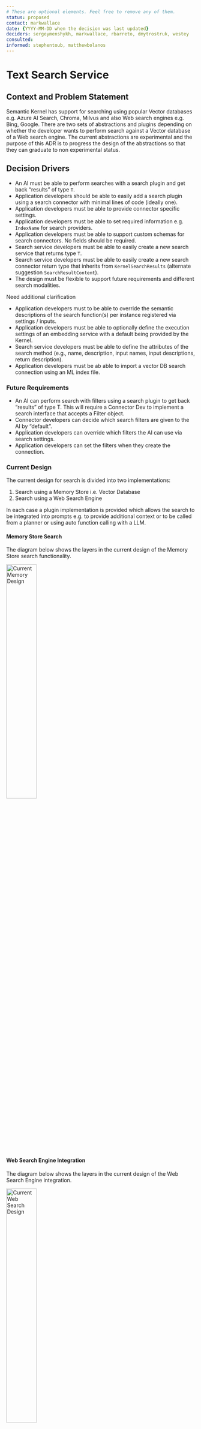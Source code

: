 ```yaml
---
# These are optional elements. Feel free to remove any of them.
status: proposed
contact: markwallace
date: {YYYY-MM-DD when the decision was last updated}
deciders: sergeymenshykh, markwallace, rbarreto, dmytrostruk, westey
consulted: 
informed: stephentoub, matthewbolanos
---
```


# Text Search Service

## Context and Problem Statement

Semantic Kernel has support for searching using popular Vector databases e.g. Azure AI Search, Chroma, Milvus and also Web search engines e.g. Bing, Google.
There are two sets of abstractions and plugins depending on whether the developer wants to perform search against a Vector database of a Web search engine.
The current abstractions are experimental and the purpose of this ADR is to progress the design of the abstractions so that they can graduate to non experimental status.

## Decision Drivers

- An AI must be able to perform searches with a search plugin and get back “results” of type `T`.
- Application developers should be able to easily add a search plugin using a search connector with minimal lines of code (ideally one).
- Application developers must be able to provide connector specific settings.
- Application developers must be able to set required information e.g. `IndexName` for search providers.
- Application developers must be able to support custom schemas for search connectors. No fields should be required.
- Search service developers must be able to easily create a new search service that returns type `T`.
- Search service developers must be able to easily create a new search connector return type that inherits from `KernelSearchResults` (alternate suggestion `SearchResultContent`).
- The design must be flexible to support future requirements and different search modalities.

Need additional clarification

- Application developers must to be able to override the semantic descriptions of the search function(s) per instance registered via settings / inputs.
- Application developers must be able to optionally define the execution settings of an embedding service with a default being provided by the Kernel.
- Search service developers must be able to define the attributes of the search method (e.g., name, description, input names, input descriptions, return description).
- Application developers must be ab able to import a vector DB search connection using an ML index file.

### Future Requirements

- An AI can perform search with filters using a search plugin to get back “results” of type T. This will require a Connector Dev to implement a search interface that accepts a Filter object.
- Connector developers can decide which search filters are given to the AI by “default”.
- Application developers can override which filters the AI can use via search settings.
- Application developers can set the filters when they create the connection.

### Current Design

The current design for search is divided into two implementations:

1. Search using a Memory Store i.e. Vector Database
1. Search using a Web Search Engine

In each case a plugin implementation is provided which allows the search to be integrated into prompts e.g. to provide additional context or to be called from a planner or using auto function calling with a LLM.

#### Memory Store Search

The diagram below shows the layers in the current design of the Memory Store search functionality.

<img src="./diagrams/text-search-service-imemorystore.png" alt="Current Memory Design" width="40%"/>

#### Web Search Engine Integration

The diagram below shows the layers in the current design of the Web Search Engine integration.

<img src="./diagrams/text-search-service-iwebsearchengineconnector.png" alt="Current Web Search Design" width="40%"/>

The Semantic Kernel currently includes experimental support for a `WebSearchEnginePlugin` which can be configured via a `IWebSearchEngineConnector` to integrate with a Web Search Services such as Bing or Google. The search results can be returned as a collection of string values or a collection of `WebPage` instances.

- The `string` values returned from the plugin represent a snippet of the search result in plain text.
- The `WebPage` instances returned from the plugin are a normalized subset of a complete search result. Each `WebPage` incudes:
  - `name` The name of the search result web page
  - `url` The url of the search result web page
  - `snippet` A snippet of the search result in plain text

The current design doesn't support breaking glass scenario's or using custom types for the response values.

One goal of this ADR is to have a design where text search is unified into a single abstraction and a single plugin can be configured to perform web based searches or to search a vector store.

## Considered Options

- Define `ITextSearchService` abstraction specifically for text search
- {title of option 2}
- {title of option 3}
- … <!-- numbers of options can vary -->

## Decision Outcome

Chosen option: "{title of option 1}", because
{justification. e.g., only option, which meets k.o. criterion decision driver | which resolves force {force} | … | comes out best (see below)}.

<!-- This is an optional element. Feel free to remove. -->

## Pros and Cons of the Options

### Define `ITextSearchService` Abstraction

A new `ITextSearchService` abstraction is used to define the contract to perform a text based search.
`ITextSearchService` uses generics are each implementation is required to support returning search values as:

- `string` values, this will typically be the snippet or chunk associated with the search result.
- instances of `TextSearchResult`, this is a normalized result that has name, value and link properties.
- instances of the implementation specific result types e.g. Azure AI Search uses `SearchDocument` to represent search results.
- optionally instances of a specific type, although there may be limitations to this approach or or it may not be supported at all.

The class diagram below shows the class hierarchy.

<img src="./diagrams/text-search-service-abstraction.png" alt="ITextSearchService Abstraction" width="80%"/>

The abstraction contains the following interfaces and classes:

- `ITextSearchService` is the interface for text based search services. This cna be invoked with a text query to return a collection of search results.
- `SearchExecutionSettings` provides execution settings for a search service. Some common settings e.g. `IndexName`, `Count`, `Offset` are defined.
- `KernelSearchResults` represents the search results returned from a `ISearchService` service. This provides access to the individual search results, underlying search result, metadata, ... This supports generics but an implementation can restrict the supported types. All implementations must support `string`, `TextSearchResult` and whatever native types the connector implementation supports. Some implementations will also support custom types.
- `TextSearchResult` represents a normalized text search result. All implementations must be able to return results using this type.

#### Return Results of Type `T`

All implementations of `ITextSearchService` **must** support returning the search results as a `string`. The `string` value is expected to contain the text value associated with the search result e.g. for Bing/Google this will be the snippet of text from the web page but for Azure AI Search this will be a designated field in the database.

Below is an example where Azure AI Search returns `string` search results. Note the `ValueField` setting controls which field value is returned.

```csharp
var searchService = new AzureAITextSearchService(
    endpoint: TestConfiguration.AzureAISearch.Endpoint,
    adminKey: TestConfiguration.AzureAISearch.ApiKey);

AzureAISearchExecutionSettings settings = new() { Index = IndexName, Count = 2, Offset = 2, ValueField = "chunk" };
KernelSearchResults<string> summaryResults = await searchService.SearchAsync<string>("What is the Semantic Kernel?", settings);
await foreach (string result in summaryResults.Results)
{
    Console.WriteLine(result);
}
```

Below is an example where Bing returns `string` search results. Note the `Snippet` value is returned in this case.

```csharp
var searchService = new BingTextSearchService(
    endpoint: TestConfiguration.Bing.Endpoint,
    apiKey: TestConfiguration.Bing.ApiKey);

KernelSearchResults<string> summaryResults = await searchService.SearchAsync<string>("What is the Semantic Kernel?", new() { Count = 2, Offset = 2 });
await foreach (string result in summaryResults.Results)
{
    Console.WriteLine(result);
}
```

All implementations of `ITextSearchService` **must** support returning the search results as a `TextSearchResult`. This is a common abstraction to present a search result that has the following properties:

- `Name` - The name of the search result e.g. this could be a web page title.
- `Value` - The text value associated with the search result e.g. this could be a web page snippet.
- `Link` - A link to the resource associated with the search result e.g. this could be the URL of a web page.
- `InnerContent` - The actual search result object to support breaking glass scenarios.

Below is an example where Azure AI Search returns `TextSearchResult` search results. Note the `NameField`, `ValueField` and `LinkField` settings control which field values are returned.

```csharp
AzureAISearchExecutionSettings settings = new() { Index = IndexName, Count = 2, Offset = 2, NameField = "title", ValueField = "chunk", LinkField = "metadata_spo_item_weburi" };
KernelSearchResults<TextSearchResult> textResults = await searchService.SearchAsync<TextSearchResult>("What is the Semantic Kernel?", settings);
await foreach (TextSearchResult result in textResults.Results)
{
    Console.WriteLine(result.Name);
    Console.WriteLine(result.Value);
    Console.WriteLine(result.Link);
}
```

Below is an example where Bing returns `TextSearchResult` search results. Note the `Name`, `Snippet` and `Url` values is returned in this case.

```csharp
var searchService = new BingTextSearchService(
    endpoint: TestConfiguration.Bing.Endpoint,
    apiKey: TestConfiguration.Bing.ApiKey);

KernelSearchResults<CustomSearchResult> searchResults = await searchService.SearchAsync<CustomSearchResult>("What is the Semantic Kernel?", new() { Count = 2 });
await foreach (CustomSearchResult result in searchResults.Results)
{
    Console.WriteLine(result.Name);
    Console.WriteLine(result.Snippet);
    Console.WriteLine(result.Url);
}
```

All implementations of `ITextSearchService` will support returning the implementation specific search results i.e. whatever the underlying client returns.

Below is an example where Azure AI Search returns `Azure.Search.Documents.Models.SearchDocument` search results.

```csharp
KernelSearchResults<SearchDocument> fullResults = await searchService.SearchAsync<SearchDocument>("What is the Semantic Kernel?", new() { Index = IndexName, Count = 2, Offset = 6 });
await foreach (SearchDocument result in fullResults.Results)
{
    Console.WriteLine(result.GetString("title"));
    Console.WriteLine(result.GetString("chunk_id"));
    Console.WriteLine(result.GetString("chunk"));
}
```

Below is an example where Bing returns `Microsoft.SemanticKernel.Plugins.Web.Bing.BingWebPage` search results.

```csharp
KernelSearchResults<BingWebPage> fullResults = await searchService.SearchAsync<BingWebPage>(query, new() { Count = 2, Offset = 6 });
await foreach (BingWebPage result in fullResults.Results)
{
    Console.WriteLine(result.Name);
    Console.WriteLine(result.Snippet);
    Console.WriteLine(result.Url);
    Console.WriteLine(result.DisplayUrl);
    Console.WriteLine(result.DateLastCrawled);
}
```

Implementations of `ITextSearchService` will optionally support returning the custom search results i.e. whatever the developer specifies.

Below is an example where Bing returns `Search.CustomSearchResult` search results.

```csharp
KernelSearchResults<CustomSearchResult> searchResults = await searchService.SearchAsync<CustomSearchResult>(query, new() { Count = 2 });
await foreach (CustomSearchResult result in searchResults.Results)
{
    WriteLine(result.Name);
    WriteLine(result.Snippet);
    WriteLine(result.Url);
}

public class CustomSearchResult
{
    [JsonPropertyName("name")]
    public string? Name { get; set; }
    [JsonPropertyName("url")]
    public Uri? Url { get; set; }
    [JsonPropertyName("snippet")]
    public string? Snippet { get; set; }
}
```

#### Perform Search using Plugin

An out-of-the-box plugin is provided which allows a specific text search service implementation to be called.

Below is an example where two instances of the `TextSearchPlugin` are configured both using the Bing text search service.

1. Returns a single `string` search results. The result of calling the plugin with me the single `string` search result.
1. Returns two `BingWebPage` search results. The result of calling the plugin will be a JSON encoded string containing the two `TextSearchPlugin` search results.

```csharp
var searchService = new BingTextSearchService(
    endpoint: TestConfiguration.Bing.Endpoint,
    apiKey: TestConfiguration.Bing.ApiKey);

Kernel kernel = new();
var stringPlugin = new TextSearchPlugin<string>(searchService);
kernel.ImportPluginFromObject(stringPlugin, "StringSearch");
var pagePlugin = new TextSearchPlugin<BingWebPage>(searchService);
kernel.ImportPluginFromObject(pagePlugin, "PageSearch");

var function = kernel.Plugins["StringSearch"]["Search"];
var result = await kernel.InvokeAsync(function, new() { ["query"] = "What is the Semantic Kernel?" });
Console.WriteLine(result);

function = kernel.Plugins["PageSearch"]["Search"];
result = await kernel.InvokeAsync(function, new() { ["query"] = "What is the Semantic Kernel?", ["count"] = 2 });
Console.WriteLine(result);
```

Single `string` result

```
Semantic Kernel is an open-source SDK that lets you easily build agents that can call your existing code. As a highly extensible SDK, you can use Semantic Kernel with models from OpenAI, Azure OpenAI, Hugging Face, and more!
```

Two `TextSearchPlugin` search results

```json
[
    {
        "dateLastCrawled": "2024-05-01T06:08:00.0000000Z",
        "id": "https://api.bing.microsoft.com/api/v7/#WebPages.0",
        "language": "en",
        "isFamilyFriendly": true,
        "isNavigational": true,
        "name": "Create AI agents with Semantic Kernel | Microsoft Learn",
        "url": "https://learn.microsoft.com/en-us/semantic-kernel/overview/",
        "displayUrl": "https://learn.microsoft.com/en-us/semantic-kernel/overview",
        "snippet": "Semantic Kernel is an open-source SDK that lets you easily build agents that can call your existing code. As a highly extensible SDK, you can use Semantic Kernel with models from OpenAI, Azure OpenAI, Hugging Face, and more!"
    },
    {
        "dateLastCrawled": "2024-05-02T00:03:00.0000000Z",
        "id": "https://api.bing.microsoft.com/api/v7/#WebPages.1",
        "language": "en",
        "isFamilyFriendly": true,
        "isNavigational": false,
        "name": "Semantic Kernel: What It Is and Why It Matters",
        "url": "https://techcommunity.microsoft.com/t5/microsoft-developer-community/semantic-kernel-what-it-is-and-why-it-matters/ba-p/3877022",
        "displayUrl": "https://techcommunity.microsoft.com/t5/microsoft-developer-community/semantic-kernel...",
        "snippet": "Semantic Kernel is a new AI SDK, and a simple and yet powerful programming model that lets you add large language capabilities to your app in just a matter of minutes. It uses natural language prompting to create and execute semantic kernel AI tasks across multiple languages and platforms."
    }
]
```



#### Support ML Index File Format

TODO

Evaluation

- Good, because {argument a}
- Good, because {argument b}
<!-- use "neutral" if the given argument weights neither for good nor bad -->
- Neutral, because {argument c}
- Bad, because {argument d}
- … <!-- numbers of pros and cons can vary -->

### {title of other option}

{example | description | pointer to more information | …}

- Good, because {argument a}
- Good, because {argument b}
- Neutral, because {argument c}
- Bad, because {argument d}
- …

<!-- This is an optional element. Feel free to remove. -->

## More Information

{You might want to provide additional evidence/confidence for the decision outcome here and/or
document the team agreement on the decision and/or
define when this decision when and how the decision should be realized and if/when it should be re-visited and/or
how the decision is validated.
Links to other decisions and resources might appear here as well.}
